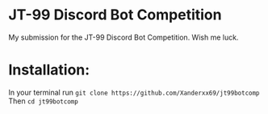 # JT-99 Discord Bot Competition
My submission for the JT-99 Discord Bot Competition. Wish me luck.


# Installation:
In your terminal run
`git clone https://github.com/Xanderxx69/jt99botcomp`
Then 
`cd jt99botcomp`
